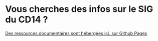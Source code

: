 Vous cherches des infos sur le SIG du CD14 ?
============================

[Des ressources documentaires sont hébergées ici, sur Github Pages ](https://sig14.github.io)
